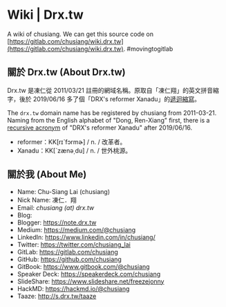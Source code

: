 # Wiki | Drx.tw

A wiki of chusiang. We can get this source code on [https://gitlab.com/chusiang/wiki.drx.tw](https://gitlab.com/chusiang/wiki.drx.tw). #movingtogitlab

## 關於 Drx.tw (About Drx.tw)

Drx.tw 是凍仁從 2011/03/21 註冊的網域名稱。原取自「凍仁翔」的英文拼音縮字，後於 2019/06/16 多了個「DRX's reformer Xanadu」的[遞迴縮寫](https://zh.wikipedia.org/wiki/%E9%80%92%E5%BD%92%E7%BC%A9%E5%86%99)。

The `drx.tw` domain name has be registered by chusiang from 2011-03-21. Naming from the English alphabet of "Dong, Ren-Xiang" first, there is a [recursive acronym](https://en.wikipedia.org/wiki/Recursive_acronym) of "DRX's reformer Xanadu" after 2019/06/16.

* reformer：KK[rɪˋfɔrmɚ] / n. / 改革者。
* Xanadu：KK[ˋzænə͵du] / n. / 世外桃源。

## 關於我 (About Me)

* Name: Chu-Siang Lai (chusiang)
* Nick Name: 凍仁．翔
* Email: *chusiang (at) drx.tw*
* Blog:
 * Blogger: https://note.drx.tw
 * Medium: https://medium.com/@chusiang
* LinkedIn: https://www.linkedin.com/in/chusiang/
* Twitter: https://twitter.com/chusiang_lai
* GitLab: https://gitlab.com/chusiang
* GitHub: https://github.com/chusiang
* GitBook: https://www.gitbook.com/@chusiang
* Speaker Deck: https://speakerdeck.com/chusiang
* SlideShare: https://www.slideshare.net/freezejonny
* HackMD: https://hackmd.io/@chusiang
* Taaze: http://s.drx.tw/taaze
